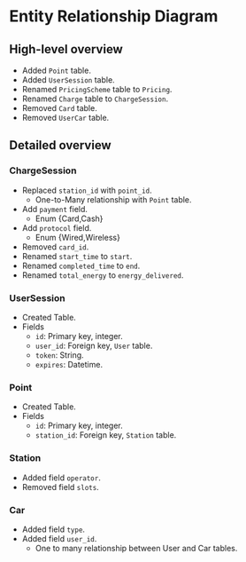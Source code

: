 # Entity Relationship Diagram

## High-level overview

- Added `Point` table.
- Added `UserSession` table.
- Renamed `PricingScheme` table to `Pricing`.
- Renamed `Charge` table to `ChargeSession`.
- Removed `Card` table.
- Removed `UserCar` table.

## Detailed overview

### ChargeSession

- Replaced `station_id` with `point_id`.
    - One-to-Many relationship with `Point` table.
- Add `payment` field.
    - Enum {Card,Cash}
- Add `protocol` field.
    - Enum {Wired,Wireless}
- Removed `card_id`.
- Renamed `start_time` to `start`.
- Renamed `completed_time` to `end`.
- Renamed `total_energy` to `energy_delivered`.

### UserSession

- Created Table.
- Fields
    - `id`: Primary key, integer.
    - `user_id`: Foreign key, `User` table.
    - `token`: String.
    - `expires`: Datetime.

### Point

- Created Table.
- Fields
    - `id`: Primary key, integer.
    - `station_id`: Foreign key, `Station` table.

### Station

- Added field `operator`.
- Removed field `slots`.

### Car

- Added field `type`.
- Added field `user_id`.
    - One to many relationship between User and Car tables.
